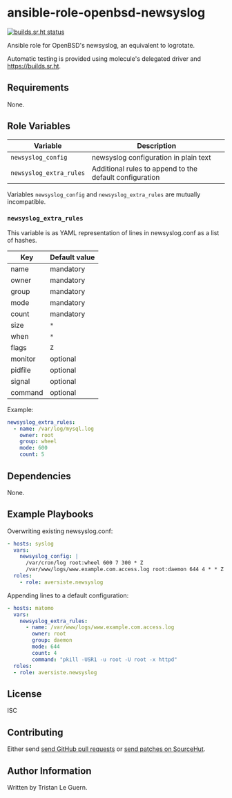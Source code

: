 # ansible-role-openbsd-newsyslog

[![builds.sr.ht status](https://builds.sr.ht/~tleguern/ansible-role-openbsd-newsyslog.svg)](https://builds.sr.ht/~tleguern/ansible-role-openbsd-newsyslog?)

Ansible role for OpenBSD's newsyslog, an equivalent to logrotate.

Automatic testing is provided using molecule's delegated driver and https://builds.sr.ht.

## Requirements

None.

## Role Variables

| Variable | Description |
|----------|-------------|
| `newsyslog_config` | newsyslog configuration in plain text |
| `newsyslog_extra_rules` | Additional rules to append to the default configuration |

Variables `newsyslog_config` and `newsyslog_extra_rules` are mutually incompatible.

### `newsyslog_extra_rules`

This variable is as YAML representation of lines in newsyslog.conf as a list of hashes.

| Key     | Default value |
|---------|---------------|
|   name  |     mandatory | 
|   owner |     mandatory |
|   group |     mandatory |
|    mode |     mandatory |
|   count |     mandatory |
|    size |           `*` |
|    when |           `*` |
|   flags |           `Z` |
| monitor |      optional |
| pidfile |      optional |
|  signal |      optional |
| command |      optional |

Example:

```yaml
newsyslog_extra_rules:
  - name: /var/log/mysql.log
    owner: root
    group: wheel
    mode: 600
    count: 5
```

## Dependencies

None.

## Example Playbooks

Overwriting existing newsyslog.conf:

```yml
- hosts: syslog
  vars:
    newsyslog_config: |
      /var/cron/log root:wheel 600 7 300 * Z
      /var/www/logs/www.example.com.access.log root:daemon 644 4 * * Z "pkill -USR1 -u root -U root -x httpd"
  roles:
    - role: aversiste.newsyslog
```

Appending lines to a default configuration:

```yml
- hosts: matomo
  vars:
    newsyslog_extra_rules:
      - name: /var/www/logs/www.example.com.access.log
        owner: root
        group: daemon
        mode: 644
        count: 4
        command: "pkill -USR1 -u root -U root -x httpd"
  roles:
  - role: aversiste.newsyslog
```

## License

ISC

## Contributing

Either send [send GitHub pull requests](https://github.com/Aversiste/ansible-role-openbsd-newsyslog) or [send patches on SourceHut](https://lists.sr.ht/~tleguern/misc).

## Author Information

Written by Tristan Le Guern.
